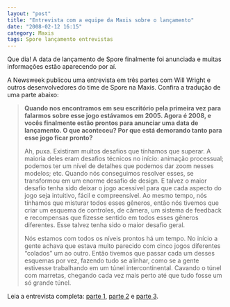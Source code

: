 ```yaml
---
layout: "post"
title: "Entrevista com a equipe da Maxis sobre o lançamento"
date: "2008-02-12 16:15"
category: Maxis
tags: Spore lançamento entrevistas
---
```


Que dia! A data de lançamento de Spore finalmente foi anunciada e muitas informações estão aparecendo por aí.

A Newsweek publicou uma entrevista em três partes com Will Wright e outros desenvolvedores do time de Spore na Maxis. Confira a tradução de uma parte abaixo:

> **Quando nos encontramos em seu escritório pela primeira vez para falarmos sobre esse jogo estávamos em 2005. Agora é 2008, e vocês finalmente estão prontos para anunciar uma data de lançamento. O que aconteceu? Por que está demorando tanto para esse jogo ficar pronto?**
>
> Ah, puxa. Existiram muitos desafios que tínhamos que superar. A maioria deles eram desafios técnicos no início: animação processual; podemos ter um nível de detalhes que podemos dar zoom nesses modelos; etc. Quando nós conseguimos resolver esses, se transformou em um enorme desafio de design. E talvez o maior desafio tenha sido deixar o jogo acessível para que cada aspecto do jogo seja intuitivo, fácil e compreensível. Ao mesmo tempo, nós tínhamos que misturar todos esses gêneros, então nós tivemos que criar um esquema de controles, de câmera, um sistema de feedback e recompensas que fizesse sentido em todos esses gêneros diferentes. Esse talvez tenha sido o maior desafio geral.
>
> Nós estamos com todos os níveis prontos há um tempo. No início a gente achava que estava muito parecido com cinco jogos diferentes “colados” um ao outro. Então tivemos que passar cada um desses esquemas por vez, fazendo tudo se alinhar, como se a gente estivesse trabalhando em um túnel intercontinental. Cavando o túnel com marretas, chegando cada vez mais perto até que tudo fosse um só grande túnel.

Leia a entrevista completa: [parte 1](http://blog.newsweek.com/blogs/levelup/archive/2008/02/12/exclusive-will-wright-on-why-spore-is-taking-so-long-and-much-more-part-i.aspx), [parte 2](http://blog.newsweek.com/blogs/levelup/archive/2008/02/12/exclusive-will-wright-on-why-spore-is-taking-so-long-and-much-more-part-ii.aspx) e [parte 3](http://blog.newsweek.com/blogs/levelup/archive/2008/02/12/exclusive-lucy-bradshaw-on-how-spore-evolved-for-nintendo-ds-mac-and-mobile.aspx).
